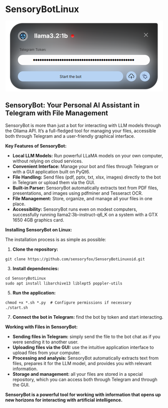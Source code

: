 # SensoryBotLinux

![alt text](https://github.com/sensoryfox/SensoryBotLinuxoid/blob/master/HowItsLook.png?raw=true)

## SensoryBot: Your Personal AI Assistant in Telegram with File Management

SensoryBot is more than just a bot for interacting with LLM models through the Ollama API. It’s a full-fledged tool for managing your files, accessible both through Telegram and a user-friendly graphical interface.

**Key Features of SensoryBot:**

* **Local LLM Models:** Run powerful LLaMA models on your own computer, without relying on cloud services.
* **Convenient Interface:** Manage your bot and files through Telegram or with a GUI application built on PyQt6.
* **File Handling:** Send files (pdf, pptx, txt, xlsx, images) directly to the bot in Telegram or upload them via the GUI.
* **Built-in Parser:** SensoryBot automatically extracts text from PDF files, presentations, and images using pdfminer and Tesseract OCR.
* **File Management:** Store, organize, and manage all your files in one place.
* **Accessibility:** SensoryBot runs even on modest computers, successfully running llama2:3b-instruct-q6_K on a system with a GTX 1650 4GB graphics card.

**Installing SensoryBot on Linux:**

The installation process is as simple as possible:

1. **Clone the repository:**
```
git clone https://github.com/sensoryfox/SensoryBotLinuxoid.git
```
3. **Install dependencies:**
```
cd SensoryBotLinux
sudo apt install libarchive13 liblept5 poppler-utils
```
5. **Run the application:**
```
chmod +x *.sh *.py  # Configure permissions if necessary
./start.sh
```
7. **Connect the bot in Telegram:** find the bot by token and start interacting.

**Working with Files in SensoryBot:**

* **Sending files in Telegram:** simply send the file to the bot chat as if you were sending it to another user.
* **Uploading files via the GUI:** use the intuitive application interface to upload files from your computer.
* **Processing and analysis:** SensoryBot automatically extracts text from files, prepares it for the LLM model, and provides you with relevant information.
* **Storage and management:** all your files are stored in a special repository, which you can access both through Telegram and through the GUI.

**SensoryBot is a powerful tool for working with information that opens up new horizons for interacting with artificial intelligence.** 
